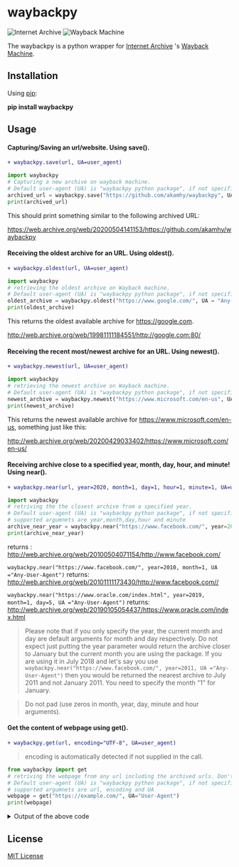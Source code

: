 # waybackpy

![Internet Archive](https://upload.wikimedia.org/wikipedia/commons/thumb/8/84/Internet_Archive_logo_and_wordmark.svg/84px-Internet_Archive_logo_and_wordmark.svg.png)
![Wayback Machine](https://upload.wikimedia.org/wikipedia/commons/thumb/0/01/Wayback_Machine_logo_2010.svg/284px-Wayback_Machine_logo_2010.svg.png)


The waybackpy is a python wrapper for [Internet Archive](https://en.wikipedia.org/wiki/Internet_Archive)
's [Wayback Machine](https://en.wikipedia.org/wiki/Wayback_Machine).

## Installation
Using [pip](https://en.wikipedia.org/wiki/Pip_(package_manager)):

**pip install waybackpy**



## Usage

#### Capturing/Saving an url/website. Using save().

```diff
+ waybackpy.save(url, UA=user_agent)
```

```python
import waybackpy
# Capturing a new archive on wayback machine.
# Default user-agent (UA) is "waybackpy python package", if not specified in the call.
archived_url = waybackpy.save("https://github.com/akamhy/waybackpy", UA = "Any-User-Agent")
print(archived_url)
```
This should print something similar to the following archived URL:

<https://web.archive.org/web/20200504141153/https://github.com/akamhy/waybackpy>

#### Receiving the oldest archive for an URL. Using oldest().

```diff
+ waybackpy.oldest(url, UA=user_agent)
```


```python
import waybackpy
# retrieving the oldest archive on Wayback machine.
# Default user-agent (UA) is "waybackpy python package", if not specified in the call.
oldest_archive = waybackpy.oldest("https://www.google.com/", UA = "Any-User-Agent")
print(oldest_archive)
```
This returns the oldest available archive for <https://google.com>.

<http://web.archive.org/web/19981111184551/http://google.com:80/>

#### Receiving the recent most/newest archive for an URL. Using newest().

```diff
+ waybackpy.newest(url, UA=user_agent)
```

```python
import waybackpy
# retrieving the newest archive on Wayback machine.
# Default user-agent (UA) is "waybackpy python package", if not specified in the call.
newest_archive = waybackpy.newest("https://www.microsoft.com/en-us", UA = "Any-User-Agent")
print(newest_archive)
```
This returns the newest available archive for <https://www.microsoft.com/en-us>, something just like this:

<http://web.archive.org/web/20200429033402/https://www.microsoft.com/en-us/>

#### Receiving archive close to a specified year, month, day, hour, and minute! Using near().

```diff
+ waybackpy.near(url, year=2020, month=1, day=1, hour=1, minute=1, UA=user_agent)
```

```python
import waybackpy
# retriving the the closest archive from a specified year.
# Default user-agent (UA) is "waybackpy python package", if not specified in the call.
# supported argumnets are year,month,day,hour and minute
archive_near_year = waybackpy.near("https://www.facebook.com/", year=2010, UA ="Any-User-Agent")
print(archive_near_year)
```
returns : <http://web.archive.org/web/20100504071154/http://www.facebook.com/>

```waybackpy.near("https://www.facebook.com/", year=2010, month=1, UA ="Any-User-Agent")``` returns: <http://web.archive.org/web/20101111173430/http://www.facebook.com//>

```waybackpy.near("https://www.oracle.com/index.html", year=2019, month=1, day=5, UA ="Any-User-Agent")``` returns: <http://web.archive.org/web/20190105054437/https://www.oracle.com/index.html>
> Please note that if you only specify the year, the current month and day are default arguments for month and day respectively. Do not expect just putting the year parameter would return the archive closer to January but the current month you are using the package. If you are using it in July 2018 and let's say you use ```waybackpy.near("https://www.facebook.com/", year=2011, UA ="Any-User-Agent")``` then you would be returned the nearest archive to July 2011 and not January 2011. You need to specify the month "1" for January.

> Do not pad (use zeros in month, year, day, minute and hour arguments).

#### Get the content of webpage using get().

```diff
+ waybackpy.get(url, encoding="UTF-8", UA=user_agent)
```
> encoding is automatically detected if not supplied in the call.
```python
from waybackpy import get
# retriving the webpage from any url including the archived urls. Don't need to import other libraies :)
# Default user-agent (UA) is "waybackpy python package", if not specified in the call.
# supported argumnets are url, encoding and UA
webpage = get("https://example.com/", UA="User-Agent")
print(webpage)
```
<details><summary>Output of the above code</summary>
<p>

###### The source code for <https://example.com/> ! As no encoding was provided, it was auto identified.

```html
<!doctype html>
<html>
<head>
    <title>Example Domain</title>

    <meta charset="utf-8" />
    <meta http-equiv="Content-type" content="text/html; charset=utf-8" />
    <meta name="viewport" content="width=device-width, initial-scale=1" />
    <style type="text/css">
    body {
        background-color: #f0f0f2;
        margin: 0;
        padding: 0;
        font-family: -apple-system, system-ui, BlinkMacSystemFont, "Segoe UI", "Open Sans", "Helvetica Neue", Helvetica, Arial, sans-serif;
        
    }
    div {
        width: 600px;
        margin: 5em auto;
        padding: 2em;
        background-color: #fdfdff;
        border-radius: 0.5em;
        box-shadow: 2px 3px 7px 2px rgba(0,0,0,0.02);
    }
    a:link, a:visited {
        color: #38488f;
        text-decoration: none;
    }
    @media (max-width: 700px) {
        div {
            margin: 0 auto;
            width: auto;
        }
    }
    </style>    
</head>

<body>
<div>
    <h1>Example Domain</h1>
    <p>This domain is for use in illustrative examples in documents. You may use this
    domain in literature without prior coordination or asking for permission.</p>
    <p><a href="https://www.iana.org/domains/example">More information...</a></p>
</div>
</body>
</html>
```

</p>
</details>


## License

[MIT License](LICENSE)
